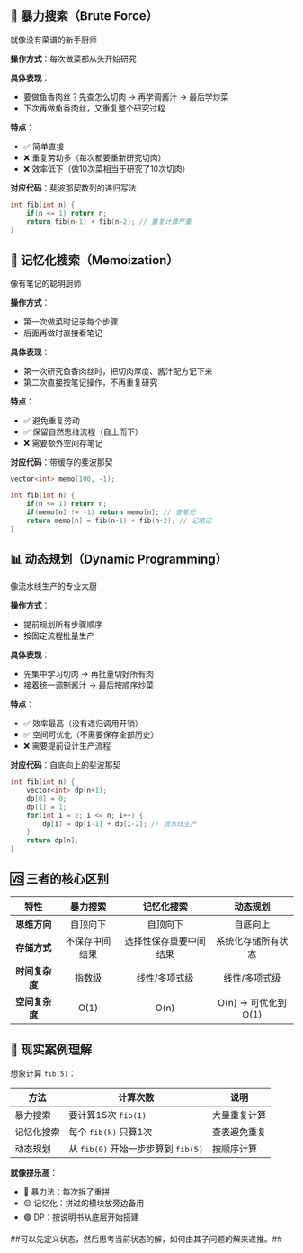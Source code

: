 ## 🍳 暴力搜索（Brute Force）
就像没有菜谱的新手厨师

**操作方式**：每次做菜都从头开始研究

**具体表现**：
- 要做鱼香肉丝？先查怎么切肉 → 再学调酱汁 → 最后学炒菜
- 下次再做鱼香肉丝，又重复整个研究过程

**特点**：
- ✅ 简单直接
- ❌ 重复劳动多（每次都要重新研究切肉）
- ❌ 效率低下（做10次菜相当于研究了10次切肉）

**对应代码**：斐波那契数列的递归写法

```cpp
int fib(int n) {
    if(n <= 1) return n;
    return fib(n-1) + fib(n-2); // 重复计算严重
}
```

## 📝 记忆化搜索（Memoization）
像有笔记的聪明厨师

**操作方式**：
- 第一次做菜时记录每个步骤
- 后面再做时直接看笔记

**具体表现**：
- 第一次研究鱼香肉丝时，把切肉厚度、酱汁配方记下来
- 第二次直接按笔记操作，不再重复研究

**特点**：
- ✅ 避免重复劳动
- ✅ 保留自然思维流程（自上而下）
- ❌ 需要额外空间存笔记

**对应代码**：带缓存的斐波那契

```cpp
vector<int> memo(100, -1);

int fib(int n) {
    if(n <= 1) return n;
    if(memo[n] != -1) return memo[n]; // 查笔记
    return memo[n] = fib(n-1) + fib(n-2); // 记笔记
}
```

## 📊 动态规划（Dynamic Programming）
像流水线生产的专业大厨

**操作方式**：
- 提前规划所有步骤顺序
- 按固定流程批量生产

**具体表现**：
- 先集中学习切肉 → 再批量切好所有肉
- 接着统一调制酱汁 → 最后按顺序炒菜

**特点**：
- ✅ 效率最高（没有递归调用开销）
- ✅ 空间可优化（不需要保存全部历史）
- ❌ 需要提前设计生产流程

**对应代码**：自底向上的斐波那契

```cpp
int fib(int n) {
    vector<int> dp(n+1);
    dp[0] = 0; 
    dp[1] = 1;
    for(int i = 2; i <= n; i++) {
        dp[i] = dp[i-1] + dp[i-2]; // 流水线生产
    }
    return dp[n];
}
```

## 🆚 三者的核心区别

| 特性 | 暴力搜索 | 记忆化搜索 | 动态规划 |
|:----:|:--------:|:----------:|:--------:|
| **思维方向** | 自顶向下 | 自顶向下 | 自底向上 |
| **存储方式** | 不保存中间结果 | 选择性保存重要中间结果 | 系统化存储所有状态 |
| **时间复杂度** | 指数级 | 线性/多项式级 | 线性/多项式级 |
| **空间复杂度** | O(1) | O(n) | O(n) → 可优化到O(1) |

## 🌰 现实案例理解

想象计算 `fib(5)`：

| 方法 | 计算次数 | 说明 |
|------|----------|------|
| 暴力搜索 | 要计算15次 `fib(1)` | 大量重复计算 |
| 记忆化搜索 | 每个 `fib(k)` 只算1次 | 查表避免重复 |
| 动态规划 | 从 `fib(0)` 开始一步步算到 `fib(5)` | 按顺序计算 |

**就像拼乐高**：
- 🔴 暴力法：每次拆了重拼
- 🟡 记忆化：拼过的模块放旁边备用
- 🟢 DP：按说明书从底层开始搭建


##可以先定义状态，然后思考当前状态的解，如何由其子问题的解来递推。##